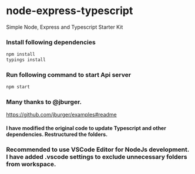 # node-express-typescript
Simple Node, Express and Typescript Starter Kit

### Install following dependencies
```bash
npm install
typings install
```

### Run following command to start Api server
```bash
npm start
```

### Many thanks to @jburger.
https://github.com/jburger/examples#readme

#### I have modified the original code to update Typescript and other dependencies. Restructured the folders. 

### Recommended to use VSCode Editor for NodeJs development. I have added .vscode settings to exclude unnecessary folders from workspace.
